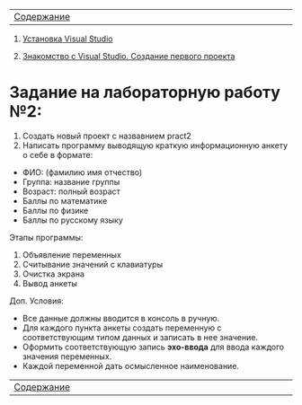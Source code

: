 <table style="width: 100%;">
    <tr>
        <td style="width: 20%;">
            <a href="../../README.md">Содержание</a>
        </td>
    <tr>
</table>



1. [Установка Visual Studio](./HowToInstallVS2022.md)

2. [Знакомство с Visual Studio. Создание первого проекта](./HowToCreateFirstProject.md)


# Задание на лабораторную работу №2:

1. Создать новый проект с назвавнием pract2
2. Написать программу выводящую краткую информационную анкету о себе в формате:
* ФИО: (фамилию имя отчество)
* Группа: название группы
* Возраст: полный возраст 
* Баллы по математике
* Баллы по физике
* Баллы по русскому языку

Этапы программы:
1. Объявление переменных
2. Считывание значений с клавиатуры
3. Очистка экрана
4. Вывод анкеты

Доп. Условия:
* Все данные должны вводится в консоль в ручную.
* Для каждого пункта анкеты создать переменную с соответствующим типом данных и записать в нее значение.
* Оформить соответствующую запись **эхо-ввода** для ввода каждого значения переменных.
* Каждой переменной дать осмысленное наименование.




<table style="width: 100%;">
    <tr>
        <td style="width: 20%;">
            <a href="../../README.md">Содержание</a>
        </td>
    <tr>
</table>